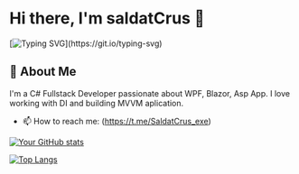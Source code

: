 # Hi there, I'm saldatCrus 🦊

[![Typing SVG](https://readme-typing-svg.herokuapp.com?font=Fira+Code&pause=1000&color=1DA1F2&width=435&lines=Full+Stack+Developer;Closed+Source+Contributor;Team+Lead;)](https://git.io/typing-svg)

## 🚀 About Me

I'm a С# Fullstack Developer passionate about WPF, Blazor, Asp App. I love working with DI and building MVVM aplication.

- 📫 How to reach me: (https://t.me/SaldatCrus_exe)

[![Your GitHub stats](https://github-readme-stats.vercel.app/api?username=saldatCrus&show_icons=true&theme=radical)](https://github.com/saldatCrus)

[![Top Langs](https://github-readme-stats.vercel.app/api/top-langs/?username=saldatCrus&layout=compact&theme=radical)](https://github.com/saldatCrus)
